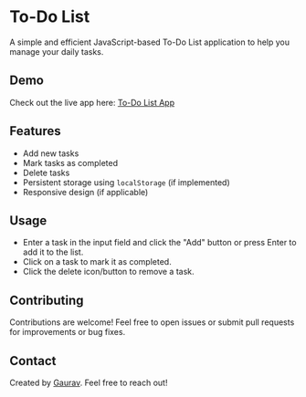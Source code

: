 # To-Do List

A simple and efficient JavaScript-based To-Do List application to help you manage your daily tasks.

## Demo

Check out the live app here: [To-Do List App](https://gaurav110601.github.io/todo-list/)

## Features

- Add new tasks
- Mark tasks as completed
- Delete tasks
- Persistent storage using `localStorage` (if implemented)
- Responsive design (if applicable)

## Usage

- Enter a task in the input field and click the "Add" button or press Enter to add it to the list.
- Click on a task to mark it as completed.
- Click the delete icon/button to remove a task.

## Contributing

Contributions are welcome! Feel free to open issues or submit pull requests for improvements or bug fixes.

## Contact

Created by [Gaurav](https://github.com/gaurav110601). Feel free to reach out!
